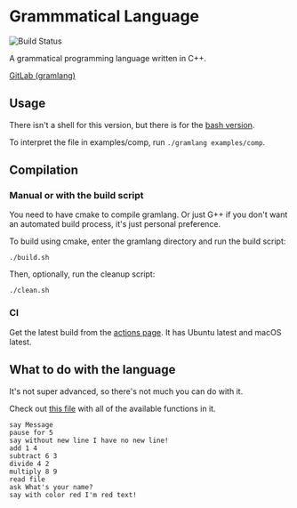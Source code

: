 # Grammmatical Language
![Build Status](https://img.shields.io/github/actions/workflow/status/aarikpokras/gramlang/c-cpp.yml?logo=github)

A grammatical programming language written in C++.
<!-- I didn't speell that right, did I? -->
[GitLab (gramlang)](https://gitlab.com/gramlang/gramlang-cpp)

## Usage
There isn't a shell for this version, but there is for the [bash version](https://github.com/aarikpokras/gramlang-bash).

To interpret the file in examples/comp, run `./gramlang examples/comp`.

## Compilation
### Manual or with the build script
You need to have cmake to compile gramlang. Or just G++ if you don't want an automated build process, it's just personal preference.

To build using cmake, enter the gramlang directory and run the build script:
```console
./build.sh
```
Then, optionally, run the cleanup script:
```console
./clean.sh
```
### CI
Get the latest build from the [actions page](https://github.com/aarikpokras/gramlang/actions). It has Ubuntu latest and macOS latest.

## What to do with the language
It's not super advanced, so there's not much you can do with it.

Check out [this file](https://github.com/aarikpokras/gramlang/blob/master/examples/comp) with all of the available functions in it.
```
say Message
pause for 5
say without new line I have no new line!
add 1 4
subtract 6 3
divide 4 2
multiply 8 9
read file
ask What's your name?
say with color red I'm red text!
```
